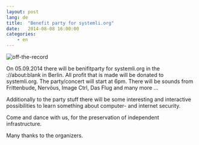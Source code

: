 ```yaml
---
layout: post
lang: de
title:  "Benefit party for systemli.org"
date:   2014-08-08 16:00:00
categories:
    - en 
---
```

![off-the-record](/assets/img/party_off_the_record.jpg)

On 05.09.2014 there will be benifitparty for systemli.org in the ://about:blank in Berlin. All profit that is made will be donated to systemli.org. The party/concert will start at 6pm. There will be sounds from Frittenbude, Nervöus, Image Ctrl, Das Flug and many more ... 

Additionally to the party stuff there will be some interesting and interactive possibilities to learn something about computer- and internet security.

Come and dance with us, for the preservation of independent infrastructure.

Many thanks to the organizers.

